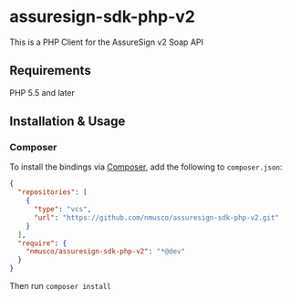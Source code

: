 # assuresign-sdk-php-v2
This is a PHP Client for the AssureSign v2 Soap API

## Requirements

PHP 5.5 and later

## Installation & Usage

### Composer

To install the bindings via [Composer](http://getcomposer.org/), add the following to `composer.json`:

```json
{
  "repositories": [
    {
      "type": "vcs",
      "url": "https://github.com/nmusco/assuresign-sdk-php-v2.git"
    }
  ],
  "require": {
    "nmusco/assuresign-sdk-php-v2": "*@dev"
  }
}
```

Then run `composer install`

